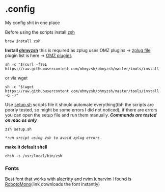 # .config
My config shit in one place

Before using the scripts install [zsh](https://github.com/ohmyzsh/ohmyzsh/wiki/Installing-ZSH)

```
brew install zsh
```

**Install [ohmyzsh](https://ohmyz.sh/#install)**
this is required as zplug uses OMZ plugins -> [zplug file](https://github.com/akadevil/.config/blob/main/zshscripts/.zplug)
plugin list is here -> [OMZ plugins](https://github.com/ohmyzsh/ohmyzsh/wiki/Plugins)

```
sh -c "$(curl -fsSL https://raw.githubusercontent.com/ohmyzsh/ohmyzsh/master/tools/install.sh)"
```
or via wget
```
sh -c "$(wget https://raw.githubusercontent.com/ohmyzsh/ohmyzsh/master/tools/install.sh -O -)"
```

Use [setup.sh](https://github.com/akadevil/.config/blob/main/setup.sh) scripts file it should automate everything(tbh the scripts are poorly tested, so might be some errors I did not noticed), if there are errors you can open the setup file and run them manually.
***Commands are tested on mac os only***
```
zsh setup.sh
```
*`*run srcipt using zsh to avoid zplug errors`*


**make it default shell**

```
chsh -s /usr/local/bin/zsh
```

### Fonts
Best font that works with alacritty and nvim lunarvim I found is [RobotoMono](https://github.com/ryanoasis/nerd-fonts/releases/download/v2.3.3/RobotoMono.zip)(link downloads the font instantly)
